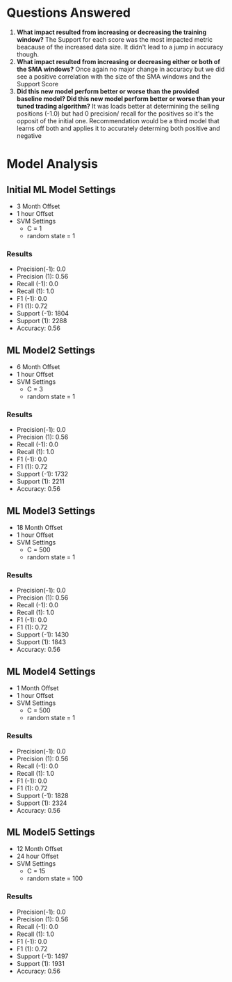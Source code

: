 # Questions Answered
1. **What impact resulted from increasing or decreasing the training window?** The Support for each score was the most impacted metric beacause of the increased data size. It didn't lead to a jump in accuracy though.
2. **What impact resulted from increasing or decreasing either or both of the SMA windows?** Once again no major change in accuracy but we did see a positive correlation with the size of the SMA windows and the Support Score
3.  **Did this new model perform better or worse than the provided baseline model? Did this new model perform better or worse than your tuned trading algorithm?** It was loads better at determining the selling positions (-1.0) but had 0 precision/ recall for the positives so it's the opposit of the initial one. Recommendation would be a third model that learns off both and applies it to accurately determing both positive and negative




# Model Analysis


## Initial ML Model Settings
- 3 Month Offset
- 1 hour Offset
- SVM Settings
    - C = 1
    - random state = 1

### Results
- Precision(-1): 0.0
- Precision (1): 0.56
- Recall (-1): 0.0
- Recall (1): 1.0
- F1 (-1): 0.0
- F1 (1): 0.72
- Support (-1): 1804
- Support (1): 2288
- Accuracy: 0.56



## ML Model2 Settings
- 6 Month Offset
- 1 hour Offset
- SVM Settings
    - C = 3
    - random state = 1

### Results
- Precision(-1): 0.0
- Precision (1): 0.56
- Recall (-1): 0.0
- Recall (1): 1.0
- F1 (-1): 0.0
- F1 (1): 0.72
- Support (-1): 1732
- Support (1): 2211
- Accuracy: 0.56



## ML Model3 Settings
- 18 Month Offset
- 1 hour Offset
- SVM Settings
    - C = 500
    - random state = 1

### Results
- Precision(-1): 0.0
- Precision (1): 0.56
- Recall (-1): 0.0
- Recall (1): 1.0
- F1 (-1): 0.0
- F1 (1): 0.72
- Support (-1): 1430
- Support (1): 1843
- Accuracy: 0.56


## ML Model4 Settings
- 1 Month Offset
- 1 hour Offset
- SVM Settings
    - C = 500
    - random state = 1

### Results
- Precision(-1): 0.0
- Precision (1): 0.56
- Recall (-1): 0.0
- Recall (1): 1.0
- F1 (-1): 0.0
- F1 (1): 0.72
- Support (-1): 1828
- Support (1): 2324
- Accuracy: 0.56


## ML Model5 Settings
- 12 Month Offset
- 24 hour Offset
- SVM Settings
    - C = 15
    - random state = 100

### Results
- Precision(-1): 0.0
- Precision (1): 0.56
- Recall (-1): 0.0
- Recall (1): 1.0
- F1 (-1): 0.0
- F1 (1): 0.72
- Support (-1): 1497
- Support (1): 1931
- Accuracy: 0.56